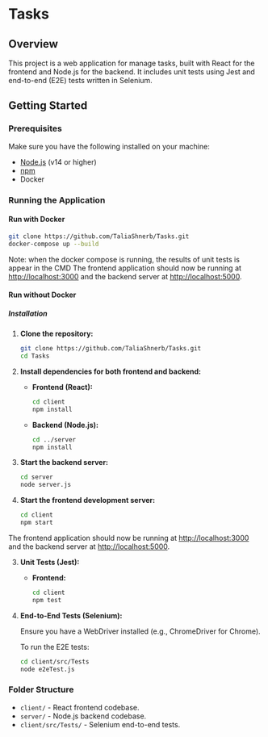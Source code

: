 # Tasks

## Overview

This project is a web application for manage tasks, built with React for the frontend and Node.js for the backend. It includes unit tests using Jest and end-to-end (E2E) tests written in Selenium.

## Getting Started

### Prerequisites

Make sure you have the following installed on your machine:
- [Node.js](https://nodejs.org/) (v14 or higher)
- [npm](https://www.npmjs.com/get-npm)
- Docker 

### Running the Application

#### Run with Docker

``` bash
git clone https://github.com/TaliaShnerb/Tasks.git
docker-compose up --build
```
Note: when the docker compose is running, the results of unit tests is appear in the CMD
The frontend application should now be running at [http://localhost:3000](http://localhost:3000) and the backend server at [http://localhost:5000](http://localhost:5000).

#### Run without Docker

##### Installation

1. **Clone the repository:**

   ```bash
   git clone https://github.com/TaliaShnerb/Tasks.git
   cd Tasks
   ```

2. **Install dependencies for both frontend and backend:**

   - **Frontend (React):**

     ```bash
     cd client
     npm install
     ```

   - **Backend (Node.js):**

     ```bash
     cd ../server
     npm install
     ```

1. **Start the backend server:**

   ```bash
   cd server
   node server.js
   ```

2. **Start the frontend development server:**

   ```bash
   cd client
   npm start
   ```
  The frontend application should now be running at [http://localhost:3000](http://localhost:3000) and the backend server at [http://localhost:5000](http://localhost:5000).


3. **Unit Tests (Jest):**

   - **Frontend:**

     ```bash
     cd client
     npm test
     ```
   

4. **End-to-End Tests (Selenium):**

   Ensure you have a WebDriver installed (e.g., ChromeDriver for Chrome).

   To run the E2E tests:

   ```bash
   cd client/src/Tests
   node e2eTest.js
   ```


### Folder Structure

- `client/` - React frontend codebase.
- `server/` - Node.js backend codebase.
- `client/src/Tests/` - Selenium end-to-end tests.




